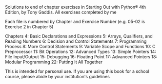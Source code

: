 Solutions to end of chapter exercises in Starting Out with Python® 4th Edition, by Tony Gaddis.
All exercises completed by me

Each file is numbered by Chapter and Exercise Number (e.g. 05-02 is Exercise 2 in Chapter 5)

Chapters
    4: Basic Declarations and Expressions
    5: Arrays, Qualifiers, and Reading Numbers
    6: Decision and Control Statements
    7: Programming Process
    8: More Control Statements
    9: Variable Scope and Functions
    10: C Preprocessor
    11: Bit Operations
    12: Advanced Types
    13: Simple Pointers
    14: File Input/Output
    15: Debugging
    16: Floating Point
    17: Advanced Pointers
    18: Modular Programming
    22: Putting It All Together
    

This is intended for personal use. 
If you are using this book for a school course, please abide by your institution's guidelines

